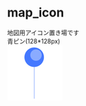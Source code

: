 # map_icon  
地図用アイコン置き場です  
青ピン(128*128px)  
![](https://github.com/magn01ia/map_icon/blob/main/docs/png/pin.png)
